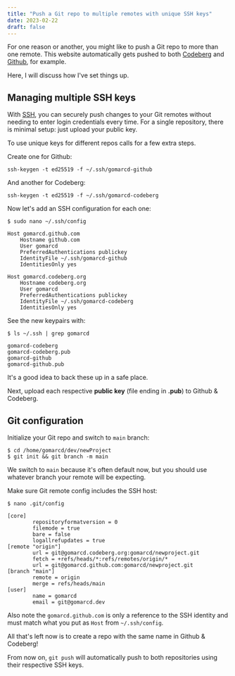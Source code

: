 ```yaml
---
title: "Push a Git repo to multiple remotes with unique SSH keys"
date: 2023-02-22
draft: false
---
```


For one reason or another, you might like to push a Git repo to more than one remote. This website automatically gets pushed to both [Codeberg](https://codeberg.org/gomarcd/gomarcd-website) and [Github](https://github.com/gomarcd/gomarcd-website), for example.

Here, I will discuss how I've set things up.

## Managing multiple SSH keys

With [SSH](https://www.oreilly.com/library/view/ssh-the-secure/0596008953/ch01s01.html), you can securely push changes to your Git remotes without needing to enter login credentials every time. For a single repository, there is minimal setup: just upload your public key.

To use unique keys for different repos calls for a few extra steps.

Create one for Github:

`ssh-keygen -t ed25519 -f ~/.ssh/gomarcd-github`

And another for Codeberg:

`ssh-keygen -t ed25519 -f ~/.ssh/gomarcd-codeberg`

Now let's add an SSH configuration for each one:

```
$ sudo nano ~/.ssh/config

Host gomarcd.github.com
    Hostname github.com
    User gomarcd
    PreferredAuthentications publickey
    IdentityFile ~/.ssh/gomarcd-github
    IdentitiesOnly yes

Host gomarcd.codeberg.org
    Hostname codeberg.org
    User gomarcd
    PreferredAuthentications publickey
    IdentityFile ~/.ssh/gomarcd-codeberg
    IdentitiesOnly yes
```

See the new keypairs with:

```
$ ls ~/.ssh | grep gomarcd

gomarcd-codeberg
gomarcd-codeberg.pub
gomarcd-github
gomarcd-github.pub
```

It's a good idea to back these up in a safe place.

Next, upload each respective **public key** (file ending in **.pub**) to Github & Codeberg.

## Git configuration

Initialize your Git repo and switch to `main` branch:

```
$ cd /home/gomarcd/dev/newProject
$ git init && git branch -m main
```

We switch to `main` because it's often default now, but you should use whatever branch your remote will be expecting.

Make sure Git remote config includes the SSH host:

```
$ nano .git/config

[core]
        repositoryformatversion = 0
        filemode = true
        bare = false
        logallrefupdates = true
[remote "origin"]
        url = git@gomarcd.codeberg.org:gomarcd/newproject.git
        fetch = +refs/heads/*:refs/remotes/origin/*
        url = git@gomarcd.github.com:gomarcd/newproject.git
[branch "main"]
        remote = origin
        merge = refs/heads/main
[user]
        name = gomarcd
        email = git@gomarcd.dev
```

Also note the `gomarcd.github.com` is only a reference to the SSH identity and must match what you put as `Host` from `~/.ssh/config`.

All that's left now is to create a repo with the same name in Github & Codeberg!

From now on, `git push` will automatically push to both repositories using their respective SSH keys.